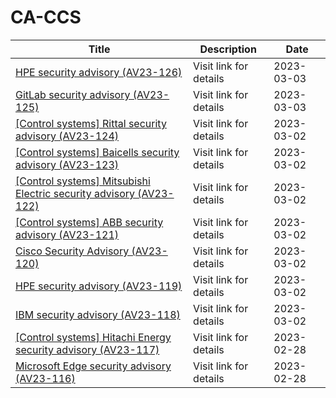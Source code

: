 

# CA-CCS

 |Title|Description|Date|
 |---|---|---|
 |[HPE security advisory (AV23-126)](https://www.cyber.gc.ca/en/alerts-advisories/hpe-security-advisory-av23-126)|Visit link for details|2023-03-03|
 |[GitLab security advisory (AV23-125)](https://www.cyber.gc.ca/en/alerts-advisories/gitlab-security-advisory-av23-125)|Visit link for details|2023-03-03|
 |[[Control systems] Rittal security advisory (AV23-124)](https://www.cyber.gc.ca/en/alerts-advisories/control-systems-rittal-security-advisory-av23-124)|Visit link for details|2023-03-02|
 |[[Control systems] Baicells security advisory (AV23-123)](https://www.cyber.gc.ca/en/alerts-advisories/control-systems-baicells-security-advisory-av23-123)|Visit link for details|2023-03-02|
 |[[Control systems] Mitsubishi Electric security advisory (AV23-122)](https://www.cyber.gc.ca/en/alerts-advisories/control-systems-mitsubishi-electric-security-advisory-av23-122)|Visit link for details|2023-03-02|
 |[[Control systems] ABB security advisory (AV23-121)](https://www.cyber.gc.ca/en/alerts-advisories/control-systems-abb-security-advisory-av23-121)|Visit link for details|2023-03-02|
 |[Cisco Security Advisory (AV23-120)](https://www.cyber.gc.ca/en/alerts-advisories/cisco-security-advisory-av23-120)|Visit link for details|2023-03-02|
 |[HPE security advisory (AV23-119)](https://www.cyber.gc.ca/en/alerts-advisories/hpe-security-advisory-av23-119)|Visit link for details|2023-03-02|
 |[IBM security advisory (AV23-118)](https://www.cyber.gc.ca/en/alerts-advisories/ibm-security-advisory-av23-118)|Visit link for details|2023-03-02|
 |[[Control systems] Hitachi Energy security advisory (AV23-117)](https://www.cyber.gc.ca/en/alerts-advisories/control-systems-hitachi-energy-security-advisory-av23-117)|Visit link for details|2023-02-28|
 |[Microsoft Edge security advisory (AV23-116)](https://www.cyber.gc.ca/en/alerts-advisories/microsoft-edge-security-advisory-av23-116)|Visit link for details|2023-02-28|
 